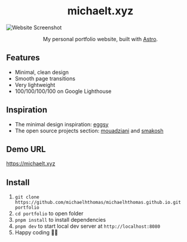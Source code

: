 <h1 align="center">michaelt.xyz</h1>

![Website Screenshot](https://github.com/michaelhthomas/website/assets/18223295/19c8ae89-9545-4109-ad9a-bc91a7c3e58e)

<p align="center">
  My personal portfolio website, built with <a href="https://astro.build">Astro</a>.
</p>

## Features

- Minimal, clean design
- Smooth page transitions
- Very lightweight
- 100/100/100/100 on Google Lighthouse

## Inspiration

- The minimal design inspiration: [eggsy](https://github.com/eggsy/website/)
- The open source projects section: [mouadziani](https://github.com/MouadZIANI/mouadziani.com) and [smakosh](https://github.com/smakosh/smakosh.com)

## Demo URL

https://michaelt.xyz

## Install

1. `git clone https://github.com/michaelhthomas/michaelhthomas.github.io.git portfolio`
2. `cd portfolio` to open folder
3. `pnpm install` to install dependencies
4. `pnpm dev` to start local dev server at `http://localhost:8080`
5. Happy coding 🎉🙌
